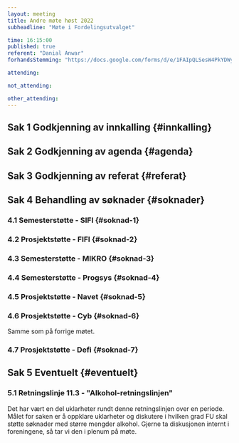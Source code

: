 ```yaml
---
layout: meeting
title: Andre møte høst 2022
subheadline: "Møte i Fordelingsutvalget"

time: 16:15:00
published: true
referent: "Danial Anwar"
forhandsStemming: "https://docs.google.com/forms/d/e/1FAIpQLSesW4PkYDWyHKPfyClpckHiWvMRVfC-KLrDbT2G3zue46to9w/viewform?embedded=true"

attending:

not_attending:

other_attending:
---
```


## Sak 1 Godkjenning av innkalling {#innkalling}

## Sak 2 Godkjenning av agenda {#agenda}

## Sak 3 Godkjenning av referat {#referat}

## Sak 4 Behandling av søknader {#soknader}

### 4.1 Semesterstøtte - SIFI {#soknad-1}

### 4.2 Prosjektstøtte - FIFI {#soknad-2}

### 4.3 Semesterstøtte - MIKRO {#soknad-3}

### 4.4 Semesterstøtte - Progsys {#soknad-4}

### 4.5 Prosjektstøtte - Navet {#soknad-5}

### 4.6 Prosjektstøtte - Cyb {#soknad-6}

Samme som på forrige møtet.

### 4.7 Prosjektstøtte - Defi {#soknad-7}

## Sak 5 Eventuelt {#eventuelt}

### 5.1 Retningslinje 11.3 - "Alkohol-retningslinjen"

Det har vært en del uklarheter rundt denne retningslinjen over en periode. Målet for saken er å oppklare uklarheter og diskutere i hvilken grad FU skal støtte søknader med større mengder alkohol. Gjerne ta diskusjonen internt i foreningene, så tar vi den i plenum på møte.
